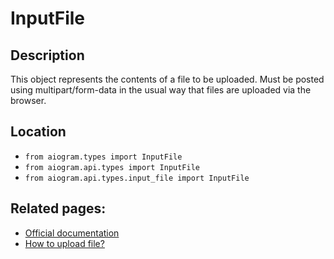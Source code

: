 # InputFile

## Description

This object represents the contents of a file to be uploaded. Must be posted using multipart/form-data in the usual way that files are uploaded via the browser.




## Location

- `from aiogram.types import InputFile`
- `from aiogram.api.types import InputFile`
- `from aiogram.api.types.input_file import InputFile`

## Related pages:

- [Official documentation](https://core.telegram.org/bots/api#inputfile)
- [How to upload file?](../upload_file.md)
